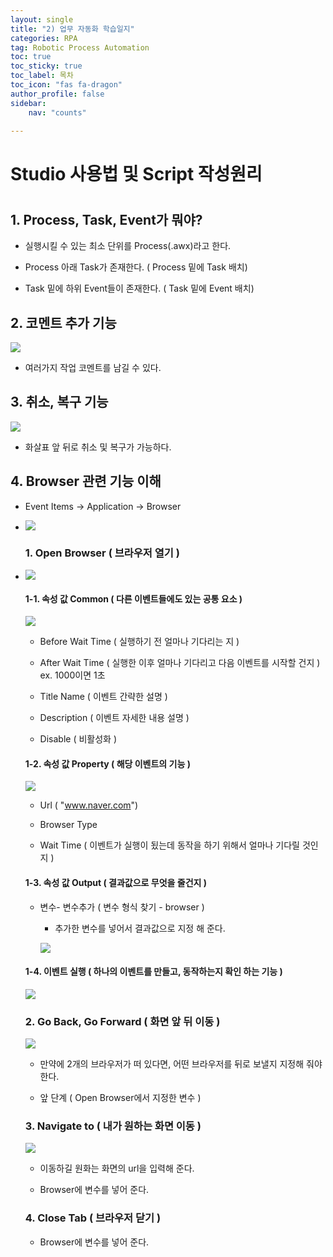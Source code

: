 ```yaml
---
layout: single
title: "2) 업무 자동화 학습일지"
categories: RPA
tag: Robotic Process Automation
toc: true
toc_sticky: true
toc_label: 목차
toc_icon: "fas fa-dragon"
author_profile: false
sidebar:
    nav: "counts"

---
```


# Studio 사용법 및 Script 작성원리

# 

## 1. Process, Task, Event가 뭐야?

- 실행시킬 수 있는 최소 단위를 Process(.awx)라고 한다.

- Process 아래  Task가 존재한다. ( Process 밑에 Task 배치)

- Task 밑에 하위 Event들이 존재한다. ( Task 밑에 Event 배치)

## 2. 코멘트 추가 기능

![]({{site.url}}/images/2023-06-12-fifth/2023-06-11-22-07-18-image.png)

- 여러가지 작업 코멘트를 남길 수 있다.

## 3. 취소, 복구 기능

![]({{site.url}}/images/2023-06-12-fifth/2023-06-11-22-14-51-image.png)

- 화살표 앞 뒤로 취소 및 복구가 가능하다.

## 4. Browser 관련 기능 이해

- Event Items -> Application -> Browser

- ![]({{site.url}}/images/2023-06-12-fifth/2023-06-11-22-21-53-image.png)
  
  ### 
  
  ### 1. Open Browser ( 브라우저 열기 )

- ![]({{site.url}}/images/2023-06-12-fifth/2023-06-11-22-23-00-image.png)
  
  #### 1-1. 속성 값 Common ( 다른 이벤트들에도 있는 공통 요소 )
  
  ![]({{site.url}}/images/2023-06-12-fifth/2023-06-11-22-34-32-image.png)
  
  - Before Wait Time ( 실행하기 전 얼마나 기다리는 지 )
  
  - After Wait Time ( 실행한 이후 얼마나 기다리고 다음 이벤트를 시작할 건지 ) ex. 1000이면 1초
  
  - Title Name ( 이벤트 간략한 설명 )
  
  - Description ( 이벤트 자세한 내용 설명 )
  
  - Disable ( 비활성화 )
  
  #### 1-2. 속성 값 Property ( 해당 이벤트의 기능 )
  
  ![]({{site.url}}/images/2023-06-12-fifth/2023-06-11-22-37-00-image.png)
  
  - Url ( "www.naver.com")
  
  - Browser Type 
  
  - Wait Time ( 이벤트가 실행이 됬는데 동작을 하기 위해서 얼마나 기다릴 것인지 )
  
  #### 1-3. 속성 값 Output ( 결과값으로 무엇을 줄건지 )
  
  - 변수- 변수추가 ( 변수 형식 찾기 - browser )
    
    - 추가한 변수를 넣어서 결과값으로 지정 해 준다.
    
    ![]({{site.url}}/images/2023-06-12-fifth/2023-06-11-22-45-49-image.png)
  
  #### 1-4. 이벤트 실행 ( 하나의 이벤트를 만들고, 동작하는지 확인 하는 기능 )
  
  ![]({{site.url}}/images/2023-06-12-fifth/2023-06-11-22-41-18-image.png)
  
  ### 2. Go Back, Go Forward ( 화면 앞 뒤 이동 )
  
  ![]({{site.url}}/images/2023-06-12-fifth/2023-06-11-22-47-53-image.png)
  
  - 만약에 2개의 브라우저가 떠 있다면, 어떤 브라우저를 뒤로 보낼지 지정해 줘야한다.
  
  - 앞 단계 ( Open Browser에서 지정한 변수 )
  
  ### 3. Navigate to ( 내가 원하는 화면 이동 )
  
  ![]({{site.url}}/images/2023-06-12-fifth/2023-06-11-22-50-56-image.png)
  
  - 이동하길 원화는 화면의 url을 입력해 준다.
  
  - Browser에 변수를 넣어 준다.
  
  ### 4. Close Tab ( 브라우저 닫기 )
  
  - Browser에 변수를 넣어 준다.